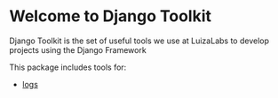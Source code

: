 Welcome to Django Toolkit
=========================

Django Toolkit is the set of useful tools we use at LuizaLabs to develop
projects using the Django Framework

This package includes tools for:

* [logs](logs)
